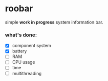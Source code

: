 # roobar
simple **work in progress** system information bar.

### what's done:
- [x] component system
- [x] battery
- [ ] RAM
- [ ] CPU usage
- [ ] time
- [ ] multithreading